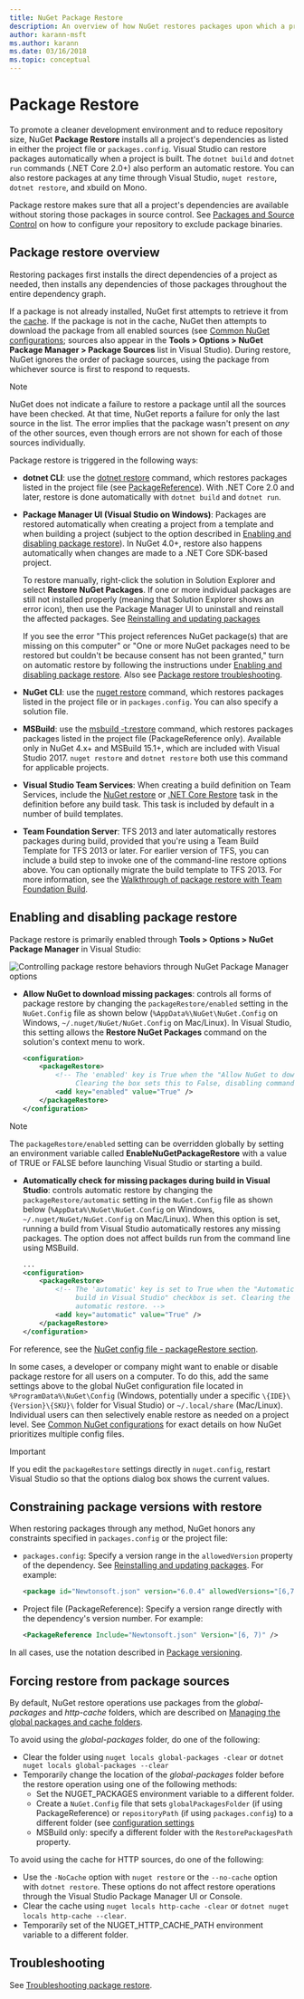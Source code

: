 ```yaml
---
title: NuGet Package Restore
description: An overview of how NuGet restores packages upon which a project depends, including how to disable restore and constrain versions.
author: karann-msft
ms.author: karann
ms.date: 03/16/2018
ms.topic: conceptual
---
```


# Package Restore

To promote a cleaner development environment and to reduce repository size, NuGet **Package Restore** installs all a project's dependencies as listed in either the project file or `packages.config`. Visual Studio can restore packages automatically when a project is built. The `dotnet build` and `dotnet run` commands (.NET Core 2.0+) also perform an automatic restore. You can also restore packages at any time through Visual Studio, `nuget restore`, `dotnet restore`, and xbuild on Mono.

Package restore makes sure that all a project's dependencies are available without storing those packages in source control. See [Packages and Source Control](../consume-packages/packages-and-source-control.md) on how to configure your repository to exclude package binaries.

## Package restore overview

Restoring packages first installs the direct dependencies of a project as needed, then installs any dependencies of those packages throughout the entire dependency graph.

If a package is not already installed, NuGet first attempts to retrieve it from the [cache](../consume-packages/managing-the-global-packages-and-cache-folders.md). If the package is not in the cache, NuGet then attempts to download the package from all enabled sources (see [Common NuGet configurations](Configuring-NuGet-Behavior.md); sources also appear in the  **Tools > Options > NuGet Package Manager > Package Sources** list in Visual Studio). During restore, NuGet ignores the order of package sources, using the package from whichever source is first to respond to requests.

> [!Note]
> NuGet does not indicate a failure to restore a package until all the sources have been checked. At that time, NuGet reports a failure for only the last source in the list. The error implies that the package wasn't present on *any* of the other sources, even though errors are not shown for each of those sources individually.

Package restore is triggered in the following ways:

- **dotnet CLI**: use the [dotnet restore](/dotnet/core/tools/dotnet-restore?tabs=netcore2x) command, which restores packages listed in the project file (see [PackageReference](../consume-packages/package-references-in-project-files.md)). With .NET Core 2.0 and later, restore is done automatically with `dotnet build` and `dotnet run`.

- **Package Manager UI (Visual Studio on Windows)**: Packages are restored automatically when creating a project from a template and when building a project (subject to the option described in [Enabling and disabling package restore](#enabling-and-disabling-package-restore)). In NuGet 4.0+, restore also happens automatically when changes are made to a .NET Core SDK-based project.

    To restore manually, right-click the solution in Solution Explorer and select **Restore NuGet Packages**. If one or more individual packages are still not installed properly (meaning that Solution Explorer shows an error icon), then use the Package Manager UI to uninstall and reinstall the affected packages. See [Reinstalling and updating packages](../consume-packages/reinstalling-and-updating-packages.md)

    If you see the error "This project references NuGet package(s) that are missing on this computer" or "One or more NuGet packages need to be restored but couldn't be because consent has not been granted," turn on automatic restore by following the instructions under [Enabling and disabling package restore](#enabling-and-disabling-package-restore). Also see [Package restore troubleshooting](Package-restore-troubleshooting.md).

- **NuGet CLI**: use the [nuget restore](../tools/cli-ref-restore.md) command, which restores packages listed in the project file or in `packages.config`. You can also specify a solution file.

- **MSBuild**: use the [msbuild -t:restore](../reference/msbuild-targets.md#restore-target) command, which restores packages packages listed in the project file (PackageReference only). Available only in NuGet 4.x+ and MSBuild 15.1+, which are included with Visual Studio 2017. `nuget restore` and `dotnet restore` both use this command for applicable projects.

- **Visual Studio Team Services**: When creating a build definition on Team Services, include the [NuGet restore](/vsts/build-release/tasks/package/nuget#restore-nuget-packages) or [.NET Core Restore](/vsts/build-release/tasks/build/dotnet-core#restore-nuget-packages) task in the definition before any build task. This task is included by default in a number of build templates.

- **Team Foundation Server**: TFS 2013 and later automatically restores packages during build, provided that you're using a Team Build Template for TFS 2013 or later. For earlier version of TFS, you can include a build step to invoke one of the command-line restore options above. You can optionally migrate the build template to TFS 2013. For more information, see the [Walkthrough of package restore with Team Foundation Build](../consume-packages/team-foundation-build.md).

## Enabling and disabling package restore

Package restore is primarily enabled through **Tools > Options > NuGet Package Manager** in Visual Studio:

![Controlling package restore behaviors through NuGet Package Manager options](media/Restore-01-AutoRestoreOptions.png)

- **Allow NuGet to download missing packages**: controls all forms of package restore by changing the `packageRestore/enabled` setting in the `NuGet.Config` file as shown below (`%AppData%\NuGet\NuGet.Config` on Windows, `~/.nuget/NuGet/NuGet.Config` on Mac/Linux). In Visual Studio, this setting allows the **Restore NuGet Packages** command on the solution's context menu to work.

    ```xml
    <configuration>
        <packageRestore>
            <!-- The 'enabled' key is True when the "Allow NuGet to download missing packages" checkbox is set.
                 Clearing the box sets this to False, disabling command-line, automatic, and MSBuild-Integrated restore. -->
            <add key="enabled" value="True" />
        </packageRestore>
    </configuration>
    ```

> [!Note]
>  The `packageRestore/enabled` setting can be overridden globally by setting an environment variable called **EnableNuGetPackageRestore** with a value of TRUE or FALSE before launching Visual Studio or starting a build.

- **Automatically check for missing packages during build in Visual Studio**: controls automatic restore by changing the `packageRestore/automatic` setting in the `NuGet.Config` file as shown below (`%AppData%\NuGet\NuGet.Config` on Windows, `~/.nuget/NuGet/NuGet.Config` on Mac/Linux). When this option is set, running a build from Visual Studio automatically restores any missing packages. The option does not affect builds run from the command line using MSBuild.

    ```xml
    ...
    <configuration>
        <packageRestore>
            <!-- The 'automatic' key is set to True when the "Automatically check for missing packages during
                 build in Visual Studio" checkbox is set. Clearing the box sets this to False and disables
                 automatic restore. -->
            <add key="automatic" value="True" />
        </packageRestore>
    </configuration>
    ```

For reference, see the [NuGet config file - packageRestore section](../reference/nuget-config-file.md#packagerestore-section).

In some cases, a developer or company might want to enable or disable package restore for all users on a computer. To do this, add the same settings above to the global NuGet configuration file located in `%ProgramData%\NuGet\Config` (Windows, potentially under a specific `\{IDE}\{Version}\{SKU}\` folder for Visual Studio) or `~/.local/share` (Mac/Linux). Individual users can then selectively enable restore as needed on a project level. See [Common NuGet configurations](../consume-packages/configuring-nuget-behavior.md#how-settings-are-applied) for exact details on how NuGet prioritizes multiple config files.

> [!Important]
> If you edit the `packageRestore` settings directly in `nuget.config`, restart Visual Studio so that the options dialog box shows the current values.

## Constraining package versions with restore

When restoring packages through any method, NuGet honors any constraints specified in `packages.config` or the project file:

- `packages.config`: Specify a version range in the `allowedVersion` property of the dependency. See [Reinstalling and updating packages](../consume-packages/reinstalling-and-updating-packages.md#constraining-upgrade-versions). For example:

    ```xml
    <package id="Newtonsoft.json" version="6.0.4" allowedVersions="[6,7)" />
    ```

- Project file (PackageReference): Specify a version range directly with the dependency's version number. For example:

    ```xml
    <PackageReference Include="Newtonsoft.json" Version="[6, 7)" />
    ```

In all cases, use the notation described in [Package versioning](../reference/package-versioning.md).

## Forcing restore from package sources

By default, NuGet restore operations use packages from the *global-packages* and *http-cache* folders, which are described on [Managing the global packages and cache folders](managing-the-global-packages-and-cache-folders.md).

To avoid using the *global-packages* folder, do one of the following:

- Clear the folder using `nuget locals global-packages -clear` or `dotnet nuget locals global-packages --clear`
- Temporarily change the location of the *global-packages* folder before the restore operation using one of the following methods:
  - Set the NUGET_PACKAGES environment variable to a different folder.
  - Create a `NuGet.Config` file that sets `globalPackagesFolder` (if using PackageReference) or `repositoryPath` (if using `packages.config`) to a different folder (see [configuration settings](../reference/nuget-config-file.md#config-section)
  - MSBuild only: specify a different folder with the `RestorePackagesPath` property.

To avoid using the cache for HTTP sources, do one of the following:

- Use the `-NoCache` option with `nuget restore` or the `--no-cache` option with `dotnet restore`. These options do not affect restore operations through the Visual Studio Package Manager UI or Console.
- Clear the cache using `nuget locals http-cache -clear` or `dotnet nuget locals http-cache --clear`.
- Temporarily set of the NUGET_HTTP_CACHE_PATH environment variable to a different folder.

## Troubleshooting

See [Troubleshooting package restore](package-restore-troubleshooting.md).
